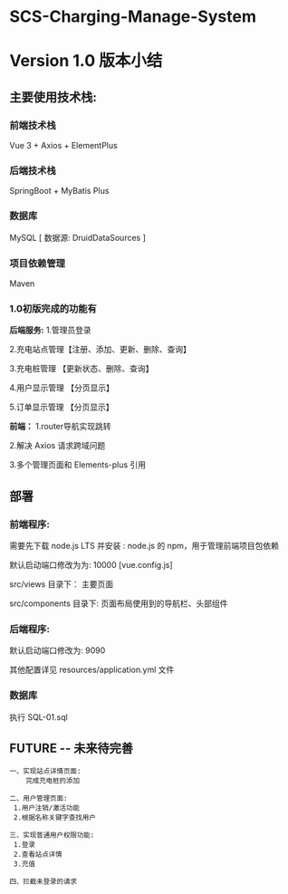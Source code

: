 # SCS-Charging-Manage-System

# Version 1.0 版本小结


## 主要使用技术栈:

### 前端技术栈
Vue 3 + Axios + ElementPlus

### 后端技术栈
SpringBoot + MyBatis Plus

### 数据库
MySQL  [ 数据源: DruidDataSources ]

### 项目依赖管理
Maven

### 1.0初版完成的功能有
**后端服务:**
1.管理员登录

2.充电站点管理【注册、添加、更新、删除、查询】

3.充电桩管理 【更新状态、删除、查询】

4.用户显示管理 【分页显示】

5.订单显示管理 【分页显示】

**前端：**
1.router导航实现跳转

2.解决 Axios 请求跨域问题

3.多个管理页面和 Elements-plus 引用






## 部署

### 前端程序: 
需要先下载 node.js LTS 并安装 : node.js 的 npm，用于管理前端项目包依赖

默认启动端口修改为为: 10000 [vue.config.js]

src/views 目录下： 主要页面

src/components 目录下: 页面布局使用到的导航栏、头部组件

### 后端程序:
默认启动端口修改为: 9090

其他配置详见 resources/application.yml 文件

### 数据库

执行 SQL-01.sql






## FUTURE -- 未来待完善

```
一、实现站点详情页面:
 	完成充电桩的添加
 
二、用户管理页面:
 1.用户注销/激活功能
 2.根据名称关键字查找用户
 
三、实现普通用户权限功能:
 1.登录
 2.查看站点详情
 3.充值
 
四、拦截未登录的请求

```